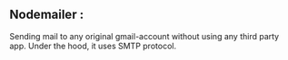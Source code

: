 ## Nodemailer :
Sending mail to any original gmail-account without using any third party app. Under the hood, it uses SMTP protocol.